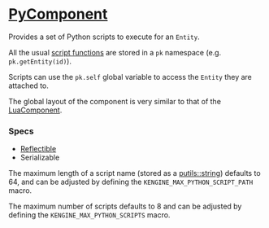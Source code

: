 # [PyComponent](PyComponent.hpp)

Provides a set of Python scripts to execute for an `Entity`.

All the usual [script functions](../systems/ScriptSystem.md) are stored in a `pk` namespace (e.g. `pk.getEntity(id)`).

Scripts can use the `pk.self` global variable to access the `Entity` they are attached to.

The global layout of the component is very similar to that of the [LuaComponent](LuaComponent.md).

### Specs

* [Reflectible](https://github.com/phiste/putils/blob/master/reflection.md)
* Serializable

The maximum length of a script name (stored as a [putils::string](https://github.com/phiste/putils/blob/master/string.hpp)) defaults to 64, and can be adjusted by defining the `KENGINE_MAX_PYTHON_SCRIPT_PATH` macro.

The maximum number of scripts defaults to 8 and can be adjusted by defining the `KENGINE_MAX_PYTHON_SCRIPTS` macro.